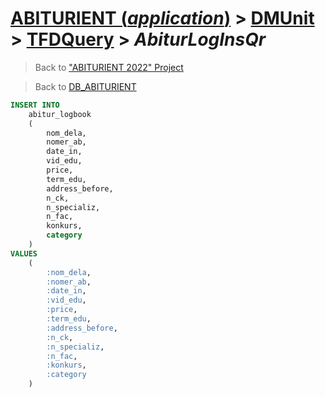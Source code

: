 # [ABITURIENT (*application*)](../../app_abiturient_2022.md) > [DMUnit](../DMUnit.md) > [TFDQuery](TDFQuery.md) > *AbiturLogInsQr*

> Back to ["ABITURIENT 2022" Project](/README.md)

> Back to [DB_ABITURIENT](../../../db/db_abiturient_2022.md)

```sql
INSERT INTO
    abitur_logbook
    (
        nom_dela,
        nomer_ab,
        date_in,
        vid_edu,
        price,
        term_edu,
        address_before,
        n_ck,
        n_specializ,
        n_fac,
        konkurs,
        category
    )
VALUES
    (
        :nom_dela,
        :nomer_ab,
        :date_in,
        :vid_edu,
        :price,
        :term_edu,
        :address_before,
        :n_ck,
        :n_specializ,
        :n_fac,
        :konkurs,
        :category
    )
```